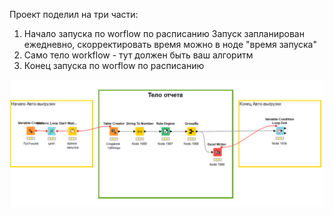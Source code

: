 Проект поделил на три части:
1. Начало запуска по worflow по расписанию
   Запуск запланирован ежедневно, скорректировать время можно в ноде "время запуска"
3. Само тело workflow - тут должен быть ваш алгоритм
4. Конец запуска по worflow по расписанию
   
![расписание](./Выгрузка%20по%20расписанию.PNG)
